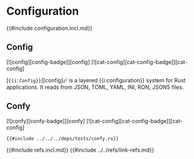 # Configuration

{{#include configuration.incl.md}}

## Config

[![config][config-badge]][config]  [![cat-config][cat-config-badge]][cat-config]

[`{{i:Config}}`][config]⮳ is a layered {{i:configuration}} system for Rust applications. It reads from JSON, TOML, YAML, INI, RON, JSON5 files.

## Confy

[![confy][confy-badge]][confy]  [![cat-config][cat-config-badge]][cat-config]

```rust,editable,no_run
{{#include ../../../deps/tests/confy.rs}}
```

{{#include refs.incl.md}}
{{#include ../../refs/link-refs.md}}

